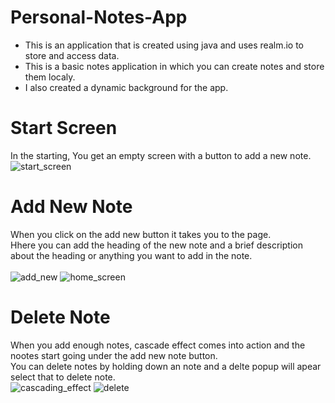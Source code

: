 # Personal-Notes-App
<ul>
  <li>This is an application that is created using java and uses realm.io to store and access data.</li>
  <li>This is a basic notes application in which you can create notes and store them localy.</li>
  <li>I also created a dynamic background for the app.</li>
</ul>

# Start Screen
In the starting, You get an empty screen with a button to add a new note.<br>
![start_screen](https://github.com/Thakur-Sanskar-Anhal/Personal-Notes-App/assets/75941858/2d2f7648-aebb-4c52-adca-ef0233eacabb)


# Add New  Note
When you click on the add new button it takes you to the page.<br> 
Hhere you can add the heading of the new note and a brief description about the heading or anything you want to add in the note.<br>
<br>
![add_new](https://github.com/Thakur-Sanskar-Anhal/Personal-Notes-App/assets/75941858/2d013fcc-34a2-4886-8660-2b7ad2f905a6)
![home_screen](https://github.com/Thakur-Sanskar-Anhal/Personal-Notes-App/assets/75941858/be3f762d-bd48-4386-abc8-5c2636f57ca1)

# Delete Note 
When you add enough notes, cascade effect comes into action and the nootes start going under the add new note button.<br>
You can delete notes by holding down an note and a delte popup will apear select that to delete note.<br>
![cascading_effect](https://github.com/Thakur-Sanskar-Anhal/Personal-Notes-App/assets/75941858/6988ce87-6a88-475e-b4d6-2a607e021e98)
![delete](https://github.com/Thakur-Sanskar-Anhal/Personal-Notes-App/assets/75941858/5c3ed774-216a-4417-b4e3-da51d8ec3471)
